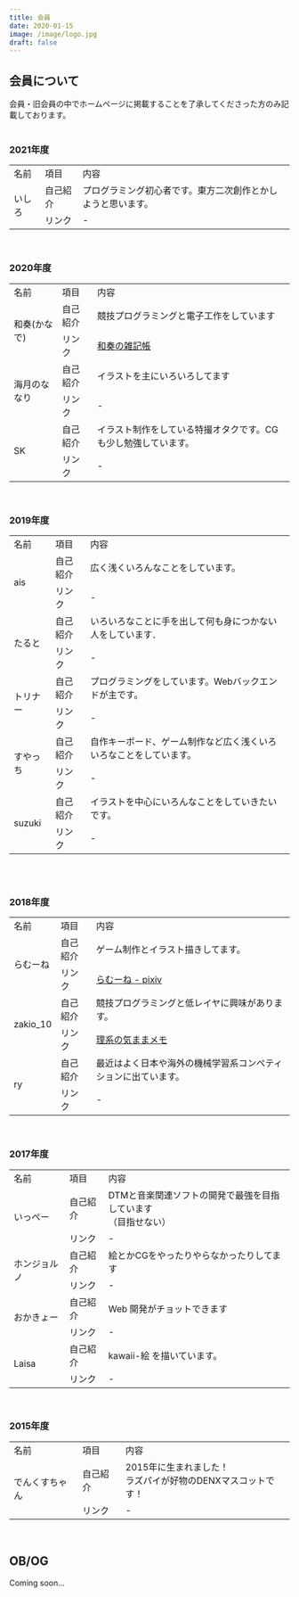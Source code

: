 ```yaml
---
title: 会員
date: 2020-01-15
image: /image/logo.jpg
draft: false
---
```

## 会員について

会員・旧会員の中でホームページに掲載することを了承してくださった方のみ記載しております。\
<br>

### 2021年度

<table class="table">
	<tr>
		<td class="namae">名前</td>
		<td class="koumoku">項目</td>
		<td class="naiyou">内容</td>
	</tr>
	<tr>
		<td class="namae" rowspan="2">いしろ</td>
		<td>自己紹介</td>
		<td class="honbun">プログラミング初心者です。東方二次創作とかしようと思います。</td>
	</tr>
	<tr>
		<td>リンク</td>
		<td class="honbun">-</a></td>
	</tr>	
	
</table><br>

### 2020年度

<table class="table">
	<tr>
		<td class="namae">名前</td>
		<td class="koumoku">項目</td>
		<td class="naiyou">内容</td>
	</tr>
	<tr>
		<td class="namae" rowspan="2">和奏(かなで)</td>
		<td>自己紹介</td>
		<td class="honbun">競技プログラミングと電子工作をしています</td>
	</tr>
	<tr>
		<td>リンク</td>
		<td class="honbun"><a href="https://kanade-2001.hatenablog.com/" target="_blank" rel="noopener">和奏の雑記帳</a></td>
	</tr>
	<tr>
		<td class="namae" rowspan="2">海月のななり</td>
		<td>自己紹介</td>
		<td class="honbun">イラストを主にいろいろしてます</td>
	</tr>
	<tr>
		<td>リンク</td>
		<td class="honbun">-</a></td>
	</tr>
	<tr>
		<td class="namae" rowspan="2">SK</td>
		<td>自己紹介</td>
		<td class="honbun">イラスト制作をしている特撮オタクです。CGも少し勉強しています。</td>
	</tr>
	<tr>
		<td>リンク</td>
		<td class="honbun">-</a></td>
	</tr>
	
</table><br>

### 2019年度

<table class="table">
	<tr>
		<td class="namae">名前</td>
		<td class="koumoku">項目</td>
		<td class="naiyou">内容</td>
	</tr>
	<tr>
		<td class="namae" rowspan="2">ais</td>
		<td>自己紹介</td>
		<td class="honbun">広く浅くいろんなことをしています。</td>
	</tr>
	<tr>
		<td>リンク</td>
		<td>-</td>
	</tr>
	<tr>
		<td class="namae" rowspan="2">たると</td>
		<td>自己紹介</td>
		<td class="honbun">いろいろなことに手を出して何も身につかない人をしています．</td>
	</tr>
	<tr>
		<td>リンク</td>
		<td>-</td>
	</tr>
	<tr>
		<td class="namae" rowspan="2">トリナー</td>
		<td>自己紹介</td>
		<td class="honbun">プログラミングをしています。Webバックエンドが主です。</td>
	</tr>
	<tr>
		<td>リンク</td>
		<td>-</td>
	</tr>
	<tr>
		<td class="namae" rowspan="2">すやっち</td>
		<td>自己紹介</td>
		<td class="honbun">自作キーボード、ゲーム制作など広く浅くいろいろなことをしています。</td>
	</tr>
	<tr>
		<td>リンク</td>
		<td>-</td>
	</tr>
	<tr>
		<td class="namae" rowspan="2">suzuki</td>
		<td>自己紹介</td>
		<td class="honbun">イラストを中心にいろんなことをしていきたいです。</td>
	</tr>
	<tr>
		<td>リンク</td>
		<td>-</td>
	</tr>
</table><br>
<br>

### 2018年度

<table class="table table-condensed">
	<tr>
		<td class="namae">名前</td>
		<td class="koumoku">項目</td>
		<td class="naiyou">内容</td>
	</tr>
	<tr>
		<td class="namae" rowspan="2">らむーね</td>
		<td>自己紹介</td>
		<td class="honbun">ゲーム制作とイラスト描きしてます。</td>
	</tr>
	<tr>
		<td>リンク</td>
		<td class="honbun"><a href="https://www.pixiv.net/users/31489063" target="_blank" rel="noopener">らむーね - pixiv</a></td>
	</tr>
	<tr>
		<td class="namae" rowspan="2">zakio_10</td>
		<td>自己紹介</td>
		<td class="honbun">競技プログラミングと低レイヤに興味があります。</td>
	</tr>
	<tr>
		<td>リンク</td>
		<td><a href="https://zakio-10.hatenablog.com/" target="_blank" rel="noopener">理系の気ままメモ</a></td>
	</tr>
	<tr>
		<td class="namae" rowspan="2">ry</td>
		<td>自己紹介</td>
		<td class="honbun">最近はよく日本や海外の機械学習系コンペティションに出ています。</td>
	</tr>
	<tr>
		<td>リンク</td>
		<td>-</td>
	</tr>
</table><br>

### 2017年度

<table class="table table-condensed">
	<tr>
		<td class="namae">名前</td>
		<td class="koumoku">項目</td>
		<td class="naiyou">内容</td>
	</tr>
	<tr>
		<td class="namae" rowspan="2">いっぺー</td>
		<td>自己紹介</td>
		<td class="honbun">DTMと音楽関連ソフトの開発で最強を目指しています<br>（目指せない）</td>
	</tr>
	<tr>
		<td>リンク</td>
		<td class="honbun">-</td>
	</tr>
	<tr>
		<td class="namae" rowspan="2">ホンジョルノ</td>
		<td>自己紹介</td>
		<td class="honbun">絵とかCGをやったりやらなかったりしてます</td>
	</tr>
	<tr>
		<td>リンク</td>
		<td class="honbun">-</td>
	</tr>
	<tr>
		<td class="namae" rowspan="2">おかきょー</td>
		<td>自己紹介</td>
		<td class="honbun">Web 開発がチョットできます</td>
	</tr>
	<tr>
		<td>リンク</td>
		<td class="honbun">-</td>
	</tr>
	<tr>
		<td class="namae" rowspan="2">Laisa</td>
		<td>自己紹介</td>
		<td class="honbun">kawaii-絵 を描いています。</td>
	</tr>
	<tr>
		<td>リンク</td>
		<td class="honbun">-</td>
	</tr>
</table><br>

### 2015年度

<table class="table table-condensed">
	<tr>
		<td class="namae">名前</td>
		<td class="koumoku">項目</td>
		<td class="naiyou">内容</td>
	</tr>
	<tr>
		<td class="namae" rowspan="2">でんくすちゃん</td>
		<td>自己紹介</td>
		<td class="honbun">2015年に生まれました！<br>ラズパイが好物のDENXマスコットです！</td>
	</tr>
	<tr>
		<td>リンク</td>
		<td>-</td>
	</tr>
</table><br>

## OB/OG

Coming soon...